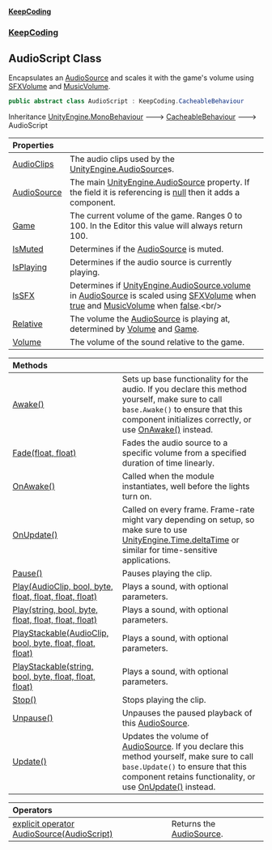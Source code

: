 #### [KeepCoding](index.md 'index')
### [KeepCoding](KeepCoding.md 'KeepCoding')
## AudioScript Class
Encapsulates an [AudioSource](AudioScript.AudioSource.md 'KeepCoding.AudioScript.AudioSource') and scales it with the game's volume using [SFXVolume](Game.PlayerSettings.SFXVolume.md 'KeepCoding.Game.PlayerSettings.SFXVolume') and [MusicVolume](Game.PlayerSettings.MusicVolume.md 'KeepCoding.Game.PlayerSettings.MusicVolume').  
```csharp
public abstract class AudioScript : KeepCoding.CacheableBehaviour
```

Inheritance [UnityEngine.MonoBehaviour](https://docs.microsoft.com/en-us/dotnet/api/UnityEngine.MonoBehaviour 'UnityEngine.MonoBehaviour') &#129106; [CacheableBehaviour](CacheableBehaviour.md 'KeepCoding.CacheableBehaviour') &#129106; AudioScript  

| Properties | |
| :--- | :--- |
| [AudioClips](AudioScript.AudioClips.md 'KeepCoding.AudioScript.AudioClips') | The audio clips used by the [UnityEngine.AudioSource](https://docs.microsoft.com/en-us/dotnet/api/UnityEngine.AudioSource 'UnityEngine.AudioSource')s.<br/> |
| [AudioSource](AudioScript.AudioSource.md 'KeepCoding.AudioScript.AudioSource') | The main [UnityEngine.AudioSource](https://docs.microsoft.com/en-us/dotnet/api/UnityEngine.AudioSource 'UnityEngine.AudioSource') property. If the field it is referencing is [null](https://docs.microsoft.com/en-us/dotnet/csharp/language-reference/keywords/null 'https://docs.microsoft.com/en-us/dotnet/csharp/language-reference/keywords/null') then it adds a component.<br/> |
| [Game](AudioScript.Game.md 'KeepCoding.AudioScript.Game') | The current volume of the game. Ranges 0 to 100. In the Editor this value will always return 100.<br/> |
| [IsMuted](AudioScript.IsMuted.md 'KeepCoding.AudioScript.IsMuted') | Determines if the [AudioSource](AudioScript.AudioSource.md 'KeepCoding.AudioScript.AudioSource') is muted.<br/> |
| [IsPlaying](AudioScript.IsPlaying.md 'KeepCoding.AudioScript.IsPlaying') | Determines if the audio source is currently playing.<br/> |
| [IsSFX](AudioScript.IsSFX.md 'KeepCoding.AudioScript.IsSFX') | Determines if [UnityEngine.AudioSource.volume](https://docs.microsoft.com/en-us/dotnet/api/UnityEngine.AudioSource.volume 'UnityEngine.AudioSource.volume') in [AudioSource](AudioScript.AudioSource.md 'KeepCoding.AudioScript.AudioSource') is scaled using [SFXVolume](Game.PlayerSettings.SFXVolume.md 'KeepCoding.Game.PlayerSettings.SFXVolume') when [true](https://docs.microsoft.com/en-us/dotnet/csharp/language-reference/builtin-types/bool 'https://docs.microsoft.com/en-us/dotnet/csharp/language-reference/builtin-types/bool') and [MusicVolume](Game.PlayerSettings.MusicVolume.md 'KeepCoding.Game.PlayerSettings.MusicVolume') when [false](https://docs.microsoft.com/en-us/dotnet/csharp/language-reference/builtin-types/bool 'https://docs.microsoft.com/en-us/dotnet/csharp/language-reference/builtin-types/bool').<br/> |
| [Relative](AudioScript.Relative.md 'KeepCoding.AudioScript.Relative') | The volume the [AudioSource](AudioScript.AudioSource.md 'KeepCoding.AudioScript.AudioSource') is playing at, determined by [Volume](AudioScript.Volume.md 'KeepCoding.AudioScript.Volume') and [Game](AudioScript.Game.md 'KeepCoding.AudioScript.Game').<br/> |
| [Volume](AudioScript.Volume.md 'KeepCoding.AudioScript.Volume') | The volume of the sound relative to the game.<br/> |

| Methods | |
| :--- | :--- |
| [Awake()](AudioScript.Awake().md 'KeepCoding.AudioScript.Awake()') | Sets up base functionality for the audio. If you declare this method yourself, make sure to call `base.Awake()` to ensure that this component initializes correctly, or use [OnAwake()](AudioScript.OnAwake().md 'KeepCoding.AudioScript.OnAwake()') instead.<br/> |
| [Fade(float, float)](AudioScript.Fade.WC9X5nEr7j1Gp0ESMFUtgA.md 'KeepCoding.AudioScript.Fade(float, float)') | Fades the audio source to a specific volume from a specified duration of time linearly.<br/> |
| [OnAwake()](AudioScript.OnAwake().md 'KeepCoding.AudioScript.OnAwake()') | Called when the module instantiates, well before the lights turn on.<br/> |
| [OnUpdate()](AudioScript.OnUpdate().md 'KeepCoding.AudioScript.OnUpdate()') | Called on every frame. Frame-rate might vary depending on setup, so make sure to use [UnityEngine.Time.deltaTime](https://docs.microsoft.com/en-us/dotnet/api/UnityEngine.Time.deltaTime 'UnityEngine.Time.deltaTime') or similar for time-sensitive applications.<br/> |
| [Pause()](AudioScript.Pause().md 'KeepCoding.AudioScript.Pause()') | Pauses playing the clip.<br/> |
| [Play(AudioClip, bool, byte, float, float, float, float)](AudioScript.Play.truQh4xxa0+U54BHyBx6eg.md 'KeepCoding.AudioScript.Play(AudioClip, bool, byte, float, float, float, float)') | Plays a sound, with optional parameters.<br/> |
| [Play(string, bool, byte, float, float, float, float)](AudioScript.Play.G.mi16CZqzruAO0q01QfyA.md 'KeepCoding.AudioScript.Play(string, bool, byte, float, float, float, float)') | Plays a sound, with optional parameters.<br/> |
| [PlayStackable(AudioClip, bool, byte, float, float, float)](AudioScript.PlayStackable.LDgqzdk5VvN.rLhoaKYMaw.md 'KeepCoding.AudioScript.PlayStackable(AudioClip, bool, byte, float, float, float)') | Plays a sound, with optional parameters.<br/> |
| [PlayStackable(string, bool, byte, float, float, float)](AudioScript.PlayStackable.5wMOmTveFdtv7+F9UuDjPg.md 'KeepCoding.AudioScript.PlayStackable(string, bool, byte, float, float, float)') | Plays a sound, with optional parameters.<br/> |
| [Stop()](AudioScript.Stop().md 'KeepCoding.AudioScript.Stop()') | Stops playing the clip.<br/> |
| [Unpause()](AudioScript.Unpause().md 'KeepCoding.AudioScript.Unpause()') | Unpauses the paused playback of this [AudioSource](AudioScript.AudioSource.md 'KeepCoding.AudioScript.AudioSource').<br/> |
| [Update()](AudioScript.Update().md 'KeepCoding.AudioScript.Update()') | Updates the volume of [AudioSource](AudioScript.AudioSource.md 'KeepCoding.AudioScript.AudioSource'). If you declare this method yourself, make sure to call `base.Update()` to ensure that this component retains functionality, or use [OnUpdate()](AudioScript.OnUpdate().md 'KeepCoding.AudioScript.OnUpdate()') instead.<br/> |

| Operators | |
| :--- | :--- |
| [explicit operator AudioSource(AudioScript)](AudioScript.op_Explicit.i.NWagYProERkVCwMRcCuw.md 'KeepCoding.AudioScript.op_Explicit AudioSource(KeepCoding.AudioScript)') | Returns the [AudioSource](AudioScript.AudioSource.md 'KeepCoding.AudioScript.AudioSource').<br/> |
